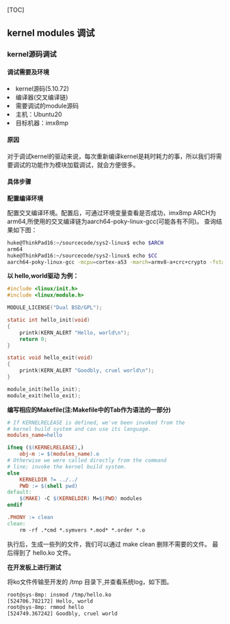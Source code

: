 [TOC]

<h2>kernel modules 调试</h2>

<h3
> kernel源码调试 </h3>

<h4
> 调试需要及环境 </h4>

<p><li
> kernel源码(5.10.72)
<li
> 编译器(交叉编译链)
<li
> 需要调试的module源码
<li
> 主机：Ubuntu20
<li
> 目标机器：imx8mp
</p>

<h4
> 原因 </h4>

<p
> 对于调试kernel的驱动来说，每次重新编译kernel是耗时耗力的事，所以我们将需要调试的功能作为模块加载调试，就会方便很多。</p>

<h4
> 具体步骤 </h4>

<p><b
> 配置编译环境 </b>

配置交叉编译环境。配置后，可通过环境变量查看是否成功，imx8mp ARCH为arm64,所使用的交叉编译链为aarch64-poky-linux-gcc(可能各有不同)。
查询结果如下图：</p>

```bash
huke@ThinkPad16:~/sourcecode/sys2-linux$ echo $ARCH
arm64
huke@ThinkPad16:~/sourcecode/sys2-linux$ echo $CC
aarch64-poky-linux-gcc -mcpu=cortex-a53 -march=armv8-a+crc+crypto -fstack-protector-strong -D_FORTIFY_SOURCE=2 -Wformat -Wformat-security -Werror=format-security --sysroot=/opt/sys2-scanner/5.10-gatesgarth/sysroots/cortexa53-crypto-poky-linux
```

<p><b
> 以 hello,world驱动 为例：</b></p>

```c
#include <linux/init.h>
#include <linux/module.h>

MODULE_LICENSE("Dual BSD/GPL");

static int hello_init(void)
{
	printk(KERN_ALERT "Hello, world\n");
	return 0;
}

static void hello_exit(void)
{
	printk(KERN_ALERT "Goodbly, cruel world\n");
}

module_init(hello_init);
module_exit(hello_exit);
```

<p><b
> 编写相应的Makefile(注:Makefile中的Tab作为语法的一部分) </b></p>

```Makefile
# If KERNELRELEASE is defined, we've been invoked from the
# kernel build system and can use its language.
modules_name=hello

ifneq ($(KERNELRELEASE),)
	obj-m := $(modules_name).o
# Otherwise we were called directly from the command
# line; invoke the kernel build system.
else
	KERNELDIR ?= ../../
	PWD := $(shell pwd)
default:
	$(MAKE) -C $(KERNELDIR) M=$(PWD) modules
endif

.PHONY := clean
clean:
	rm -rf .*cmd *.symvers *.mod* *.order *.o
```

执行后，生成一些列的文件，我们可以通过 make clean 删除不需要的文件。
最后得到了 hello.ko 文件。

<p><b
> 在开发板上进行测试 </b></p>

将ko文件传输至开发的 /tmp 目录下,并查看系统log，如下图。
```bash
root@sys-8mp: insmod /tmp/hello.ko
[524706.782172] Hello, world
root@sys-8mp: rmmod hello
[524749.367242] Goodbly, cruel world
```





